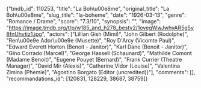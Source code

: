 {"tmdb_id": 110253, "title": "La Boh\u00e8me", "original_title": "La Boh\u00e8me", "slug_title": "la-boheme", "date": "1926-03-13", "genre": "Romance / Drame", "score": "7.3/10", "synopsis": "", "image": "https://image.tmdb.org/t/p/w185_and_h278_bestv2/1ovegWwJwhyAR5g5y8fnUhvtiz1.jpg", "actors": ["Lillian Gish (Mimi)", "John Gilbert (Rodolphe)", "Ren\u00e9e Ador\u00e9e (Musette)", "Roy D'Arcy (Vicomte Paul)", "Edward Everett Horton (Benoit - Janitor)", "Karl Dane (Benoit - Janitor)", "Gino Corrado (Marcel)", "George Hassell (Schaunard)", "Mathilde Comont (Madame Benoit)", "Eugene Pouyet (Bernard)", "Frank Currier (Theatre Manager)", "David Mir (Alexis)", "Catherine Vidor (Louise)", "Valentina Zimina (Phemie)", "Agostino Borgato (Editor (uncredited))"], "comments": [], "recommandations_id": [120831, 128229, 38687, 38759]}